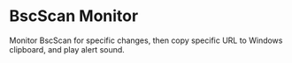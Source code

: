 # BscScan Monitor

Monitor BscScan for specific changes, then copy specific URL to Windows clipboard, and play alert sound.

